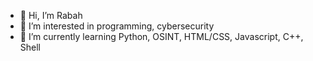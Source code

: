 - 👋 Hi, I’m Rabah
- 👀 I’m interested in programming, cybersecurity
- 🌱 I’m currently learning Python, OSINT, HTML/CSS, Javascript, C++, Shell
